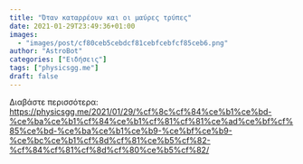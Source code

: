 ```yaml
---
title: "Όταν καταρρέουν και οι μαύρες τρύπες"
date: 2021-01-29T23:49:36+01:00
images:
  - "images/post/cf80ceb5cebdcf81cebfcebfcf85ceb6.png"
author: "AstroBot"
categories: ["Ειδήσεις"]
tags: ["physicsgg.me"]
draft: false
---
```




Διαβάστε περισσότερα: https://physicsgg.me/2021/01/29/%cf%8c%cf%84%ce%b1%ce%bd-%ce%ba%ce%b1%cf%84%ce%b1%cf%81%cf%81%ce%ad%ce%bf%cf%85%ce%bd-%ce%ba%ce%b1%ce%b9-%ce%bf%ce%b9-%ce%bc%ce%b1%cf%8d%cf%81%ce%b5%cf%82-%cf%84%cf%81%cf%8d%cf%80%ce%b5%cf%82/

